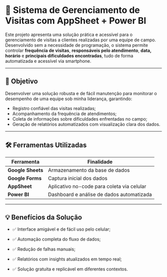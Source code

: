 # 📲 Sistema de Gerenciamento de Visitas com AppSheet + Power BI

Este projeto apresenta uma solução prática e acessível para o gerenciamento de visitas a clientes realizadas por uma equipe de campo. Desenvolvido sem a necessidade de programação, o sistema permite controlar **frequência de visitas**, **responsáveis pelo atendimento**, **data, horário** e **principais dificuldades encontradas**, tudo de forma automatizada e acessível via smartphone.

---

## 🎯 Objetivo

Desenvolver uma solução robusta e de fácil manutenção para monitorar o desempenho de uma equipe sob minha liderança, garantindo:
- Registro confiável das visitas realizadas;
- Acompanhamento da frequência de atendimentos;
- Coleta de informações sobre dificuldades enfrentadas no campo;
- Geração de relatórios automatizados com visualização clara dos dados.

---

## 🛠️ Ferramentas Utilizadas

| Ferramenta       | Finalidade |
|------------------|------------|
| **Google Sheets** | Armazenamento da base de dados |
| **Google Forms**  | Captura inicial dos dados |
| **AppSheet**      | Aplicativo no-code para coleta via celular |
| **Power BI**      | Dashboard e análise de dados automatizada |

---

## 💡 Benefícios da Solução
 - ✅ Interface amigável e de fácil uso pelo celular;

- ✅ Automação completa do fluxo de dados;

- ✅ Redução de falhas manuais;

- ✅ Relatórios com insights atualizados em tempo real;

- ✅ Solução gratuita e replicável em diferentes contextos.
